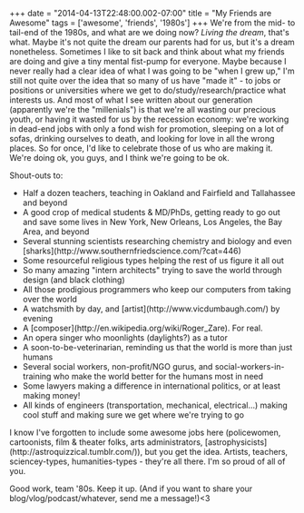 +++
date = "2014-04-13T22:48:00.002-07:00"
title = "My Friends are Awesome"
tags = ['awesome', 'friends', '1980s']
+++
We're from the mid- to tail-end of the 1980s, and what are we doing now?  *Living the dream*, that's what.  Maybe it's not quite the dream our parents had for us, but it's a dream nonetheless.  Sometimes I like to sit back and think about what my friends are doing and give a tiny mental fist-pump for everyone.  Maybe because I never really had a clear idea of what I was going to be "when I grew up," I'm still not quite over the idea that so many of us have "made it" - to jobs or positions or universities where we get to do/study/research/practice what interests us.  And most of what I see written about our generation (apparently we're the "millenials") is that we're all wasting our precious youth, or having it wasted for us by the recession economy: we're working in dead-end jobs with only a fond wish for promotion, sleeping on a lot of sofas, drinking ourselves to death, and looking for love in all the wrong places.  So for once, I'd like to celebrate those of us who are making it.  We're doing ok, you guys, and I think we're going to be ok.

Shout-outs to:

<ul style="text-align: left;"><li>Half a dozen teachers, teaching in Oakland and Fairfield and Tallahassee and beyond</li><li>A good crop of medical students & MD/PhDs, getting ready to go out and save some lives in New York, New Orleans, Los Angeles, the Bay Area, and beyond</li><li>Several stunning scientists researching chemistry and biology and even [sharks](http://www.southernfriedscience.com/?cat=446)</li><li>Some resourceful religious types helping the rest of us figure it all out</li><li>So many amazing "intern architects" trying to save the world through design (and black clothing)</li><li>All those prodigious programmers who keep our computers from taking over the world</li><li>A watchsmith by day, and [artist](http://www.vicdumbaugh.com/) by evening</li><li>A [composer](http://en.wikipedia.org/wiki/Roger_Zare).  For real.</li><li>An opera singer who moonlights (daylights?) as a tutor</li><li>A soon-to-be-veterinarian, reminding us that the world is more than just humans</li><li>Several social workers, non-profit/NGO gurus, and social-workers-in-training who make the world better for the humans most in need</li><li>Some lawyers making a difference in international politics, or at least making money!</li><li>All kinds of engineers (transportation, mechanical, electrical...) making cool stuff and making sure we get where we're trying to go</li></ul>I know I've forgotten to include some awesome jobs here (policewomen, cartoonists, film & theater folks, arts administrators, [astrophysicists](http://astroquizzical.tumblr.com/)), but you get the idea.  Artists, teachers, sciencey-types, humanities-types - they're all there.  I'm so proud of all of you.

Good work, team '80s.  Keep it up.  (And if you want to share your blog/vlog/podcast/whatever, send me a message!)<3
